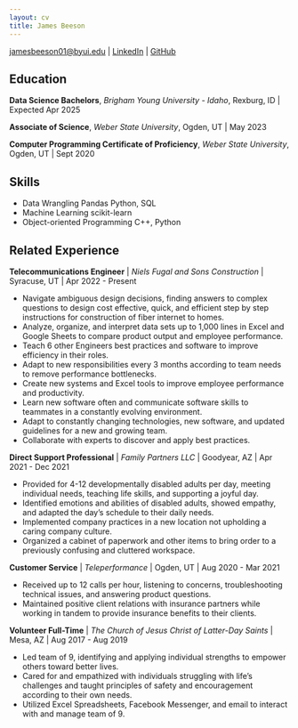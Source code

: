 ```yaml
---
layout: cv
title: James Beeson
---
```



<div id="webaddress">
<a href="jamesbeeson01@byui.edu">jamesbeeson01@byui.edu</a>
| <a href="linkedin.com/in/james-m-beeson">LinkedIn</a>
| <a href="https://github.com/jamesbeeson01">GitHub</a>
</div>

<!-- https://www.monique.tech/the-art-of-markdown -->

## Education


__Data Science Bachelors__, _Brigham Young University - Idaho_, Rexburg, ID | Expected Apr 2025

__Associate of Science__, _Weber State University_, Ogden, UT | May 2023

__Computer Programming Certificate of Proficiency__, _Weber State University_, Ogden, UT | Sept 2020


## Skills

- Data Wrangling Pandas Python, SQL
- Machine Learning scikit-learn
- Object-oriented Programming C++, Python


## Related Experience

__Telecommunications Engineer__ | _Niels Fugal and Sons Construction_ | Syracuse, UT | Apr 2022 - Present

- Navigate ambiguous design decisions, finding answers to complex questions to design cost effective, quick, and efficient step by step instructions for construction of fiber internet to homes. 
- Analyze, organize, and interpret data sets up to 1,000 lines in Excel and Google Sheets to compare product output and employee performance.
- Teach 6 other Engineers best practices and software to improve efficiency in their roles.
- Adapt to new responsibilities every 3 months according to team needs to remove performance bottlenecks.
- Create new systems and Excel tools to improve employee performance and productivity.
- Learn new software often and communicate software skills to teammates in a constantly evolving environment.
- Adapt to constantly changing technologies, new software, and updated guidelines for a new and growing team.
- Collaborate with experts to discover and apply best practices.


__Direct Support Professional__ | _Family Partners LLC_ | Goodyear, AZ | Apr 2021 - Dec 2021

- Provided for 4-12 developmentally disabled adults per day, meeting individual needs, teaching life skills, and supporting a joyful day.
- Identified emotions and abilities of disabled adults, showed empathy, and adapted the day’s schedule to their daily needs.
- Implemented company practices in a new location not upholding a caring company culture.
- Organized a cabinet of paperwork and other items to bring order to a previously confusing and cluttered workspace.


__Customer Service__ | _Teleperformance_ | Ogden, UT | Aug 2020 - Mar 2021

- Received up to 12 calls per hour, listening to concerns, troubleshooting technical issues, and answering product questions.
- Maintained positive client relations with insurance partners while working in tandem to provide insurance benefits to their clients.


__Volunteer Full-Time__ | _The Church of Jesus Christ of Latter-Day Saints_ | Mesa, AZ | Aug 2017 - Aug 2019

- Led team of 9, identifying and applying individual strengths to empower others toward better lives.
- Cared for and empathized with individuals struggling with life’s challenges and taught principles of safety and encouragement according to their own needs.
- Utilized Excel Spreadsheets, Facebook Messenger, and email to interact with and manage team of 9.






<!-- ### Footer

Last updated: May 2013 -->


